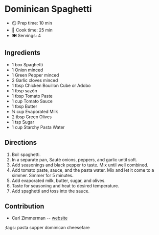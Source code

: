 # Dominican Spaghetti

- ⏲️ Prep time: 10 min
- 🍳 Cook time: 25 min
- 🍽️ Servings: 4

## Ingredients

- 1 box Spaghetti
- 1 Onion minced
- 1 Green Pepper minced
- 2 Garlic cloves minced
- 1 tbsp Chicken Bouillon Cube or Adobo
- 1 tbsp sazón
- 1 tbsp Tomato Paste
- 1 cup Tomato Sauce
- 1 tbsp Butter
- ¼ cup Evaporated Milk
- 2 tbsp Green Olives
- 1 tsp Sugar
- 1 cup Starchy Pasta Water

## Directions

1. Boil spaghetti.
2. In a separate pan, Sauté onions, peppers, and garlic until soft.
3. Add seasonings and black pepper to taste. Mix until well combined.
4. Add tomato paste, sauce, and the pasta water. Mix and let it come to a simmer. Simmer for 5 minutes.
5. Add evaporated milk, butter, sugar, and olives.
6. Taste for seasoning and heat to desired temperature.
7. Add spaghetti and toss into the sauce.

## Contribution

- Carl Zimmerman -- [website](https://codingwithcarl.com)

;tags: pasta supper dominican cheesefare

